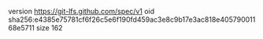 version https://git-lfs.github.com/spec/v1
oid sha256:e4385e75781cf6f26c5e6f190fd459ac3e8c9b17e3ac818e40579001168e5711
size 162
